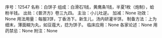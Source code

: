 序号：12547
名称：白饼子
组成：白滑石1钱，黄鹰条1钱，半夏1枚（炮制），蛤粉半钱。
出处：《普济方》卷三九四。
主治：小儿吐逆。
加减：None
功效：None
用法用量：每服3饼，丁香汤下。新生儿，汤内研灌半饼。
制备方法：上为细末，薄面糊为丸，如豆蔻大，捻为饼子。
临床应用：None
各家论述：None
用药禁忌：None
附注：None
